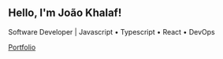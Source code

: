 ## Hello, I'm João Khalaf!  

Software Developer | Javascript • Typescript • React • DevOps  

[Portfolio](https://www.joaokhalaf.dev/)  
